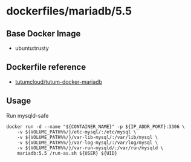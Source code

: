 # dockerfiles/mariadb/5.5

## Base Docker Image

- ubuntu:trusty

## Dockerfile reference

- [tutumcloud/tutum-docker-mariadb](https://github.com/tutumcloud/tutum-docker-mariadb/tree/master/5.5)

## Usage

Run mysqld-safe

    docker run -d --name "${CONTAINER_NAME}" -p ${IP_ADDR_PORT}:3306 \
        -v ${VOLUME_PATH%%/}/etc-mysql/:/etc/mysql \
        -v ${VOLUME_PATH%%/}/var-lib-mysql/:/var/lib/mysql \
        -v ${VOLUME_PATH%%/}/var-log-mysql/:/var/log/mysql \
        -v ${VOLUME_PATH%%/}/var-run-mysqld/:/var/run/mysqld \
        mariadb:5.5 /run-as.sh ${USER} ${UID} 


